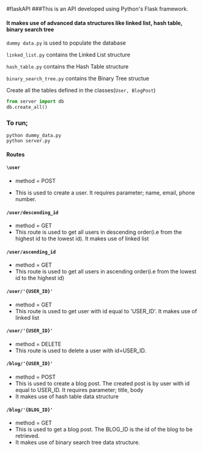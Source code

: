 
#flaskAPI
###This is an API developed using Python's Flask framework.
#### It makes use of advanced data structures like linked list, hash table, binary search tree

``dummy data.py`` is used to populate the database

``linked_list.py`` contains the Linked List structure

``hash_table.py`` contains the Hash Table structure

``binary_search_tree.py`` contains the Binary Tree structue

Create all the tables defined in the classes(``User, BlogPost``)

```python
from server import db
db.create_all()
```



### To run;

```shell script
python dummy_data.py
python server.py
```

#### Routes

#### `` \user ``   
- method = POST

- This is used to create a user. It requires parameter; name, email, phone number.

#### `` /user/descending_id ``
- method = GET
- This route is used to get all users in descending order(i.e from the highest id to the lowest id). It makes use of linked list

#### `` /user/ascending_id ``
- method = GET
- This route is used to get all users in ascending order(i.e from the lowest id to the highest id)

#### `` /user/'{USER_ID}' ``
- method = GET
- This route is used to get user with id equal to 'USER_ID'. It makes use of linked list

#### `` /user/'{USER_ID}' ``
- method = DELETE
- This route is used to delete a user with id=USER_ID. 

#### `` /blog/'{USER_ID}' ``
- method = POST
- This is used to create a blog post. The created post is by user with id equal to USER_ID. It requires parameter; title, body
- It makes use of hash table data structure

#### `` /blog/'{BLOG_ID}' ``
- method = GET
- This is used to get a blog post. The BLOG_ID is the id of the blog to be retrieved.
- It makes use of binary search tree data structure.